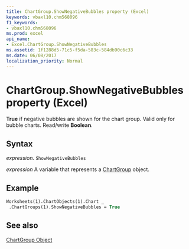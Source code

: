 ```yaml
---
title: ChartGroup.ShowNegativeBubbles property (Excel)
keywords: vbaxl10.chm568096
f1_keywords:
- vbaxl10.chm568096
ms.prod: excel
api_name:
- Excel.ChartGroup.ShowNegativeBubbles
ms.assetid: 1f1288d5-71c5-f5da-583c-584db90c6c33
ms.date: 06/08/2017
localization_priority: Normal
---
```



# ChartGroup.ShowNegativeBubbles property (Excel)

 **True** if negative bubbles are shown for the chart group. Valid only for bubble charts. Read/write **Boolean**.


## Syntax

_expression_. `ShowNegativeBubbles`

_expression_ A variable that represents a [ChartGroup](Excel.ChartGroup-graph-object.md) object.


## Example


```vb
Worksheets(1).ChartObjects(1).Chart _ 
 .ChartGroups(1).ShowNegativeBubbles = True
```


## See also


[ChartGroup Object](Excel.ChartGroup(object).md)

